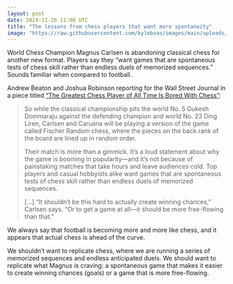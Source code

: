 ```yaml
---
layout: post
date: 2024-11-26 11:00 UTC
title: "The lessons from chess players that want more spontaneity"
image: "https://raw.githubusercontent.com/kyleboas/images/main/uploads/2024/11/24/Image-24Nov2024_20:52:50.png"
---
```


World Chess Champion Magnus Carlsen is abandoning classical chess for another new format. Players say they “want games that are spontaneous tests of chess skill rather than endless duels of memorized sequences.” Sounds familiar when compared to football.

<!---more--->

Andrew Beaton and Joshua Robinson reporting for the Wall Street Journal in a piece titled [“The Greatest Chess Player of All Time Is Bored With Chess”](https://www.wsj.com/sports/chess-magnus-carlsen-fabiano-caruano-world-championship-e54c9fc5):

> So while the classical championship pits the world No. 5 Gukesh Dommaraju against the defending champion and world No. 23 Ding Liren, Carlsen and Caruana will be playing a version of the game called Fischer Random chess, where the pieces on the back rank of the board are lined up in random order.
> 
> Their match is more than a gimmick. It’s a loud statement about why the game is booming in popularity—and it’s not because of painstaking matches that take hours and leave audiences cold. Top players and casual hobbyists alike want games that are spontaneous tests of chess skill rather than endless duels of memorized sequences. 
> 
> […] “It shouldn’t be this hard to actually create winning chances,” Carlsen says. “Or to get a game at all—it should be more free-flowing than that.”

We always say that football is becoming more and more like chess, and it appears that actual chess is ahead of the curve.

We shouldn’t want to replicate chess, where we are running a series of memorized sequences and endless anticipated duels. We should want to replicate what Magnus is craving: a spontaneous game that makes it easier to create winning chances (goals) or a game that is more free-flowing.
